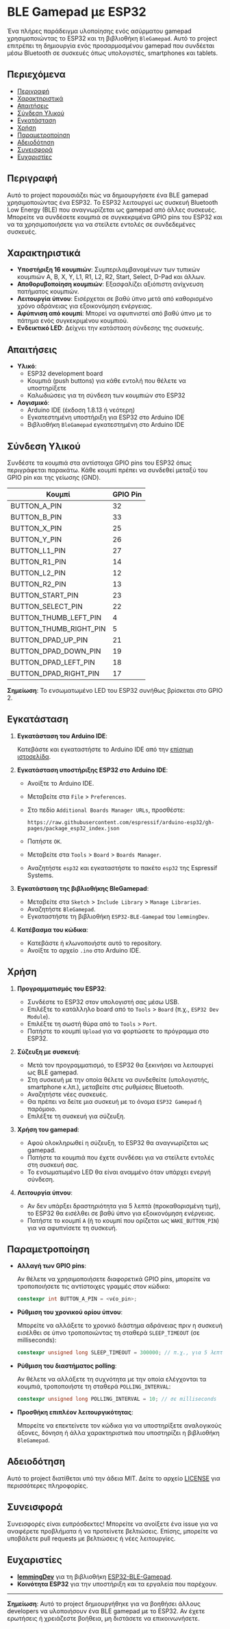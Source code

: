 # BLE Gamepad με ESP32

Ένα πλήρες παράδειγμα υλοποίησης ενός ασύρματου gamepad χρησιμοποιώντας το ESP32 και τη βιβλιοθήκη `BleGamepad`. Αυτό το project επιτρέπει τη δημιουργία ενός προσαρμοσμένου gamepad που συνδέεται μέσω Bluetooth σε συσκευές όπως υπολογιστές, smartphones και tablets.

## Περιεχόμενα

- [Περιγραφή](#περιγραφή)
- [Χαρακτηριστικά](#χαρακτηριστικά)
- [Απαιτήσεις](#απαιτήσεις)
- [Σύνδεση Υλικού](#σύνδεση-υλικού)
- [Εγκατάσταση](#εγκατάσταση)
- [Χρήση](#χρήση)
- [Παραμετροποίηση](#παραμετροποίηση)
- [Αδειοδότηση](#αδειοδότηση)
- [Συνεισφορά](#συνεισφορά)
- [Ευχαριστίες](#ευχαριστίες)

## Περιγραφή

Αυτό το project παρουσιάζει πώς να δημιουργήσετε ένα BLE gamepad χρησιμοποιώντας ένα ESP32. Το ESP32 λειτουργεί ως συσκευή Bluetooth Low Energy (BLE) που αναγνωρίζεται ως gamepad από άλλες συσκευές. Μπορείτε να συνδέσετε κουμπιά σε συγκεκριμένα GPIO pins του ESP32 και να τα χρησιμοποιήσετε για να στείλετε εντολές σε συνδεδεμένες συσκευές.

## Χαρακτηριστικά

- **Υποστήριξη 16 κουμπιών**: Συμπεριλαμβανομένων των τυπικών κουμπιών A, B, X, Y, L1, R1, L2, R2, Start, Select, D-Pad και άλλων.
- **Αποθορυβοποίηση κουμπιών**: Εξασφαλίζει αξιόπιστη ανίχνευση πατήματος κουμπιών.
- **Λειτουργία ύπνου**: Εισέρχεται σε βαθύ ύπνο μετά από καθορισμένο χρόνο αδράνειας για εξοικονόμηση ενέργειας.
- **Αφύπνιση από κουμπί**: Μπορεί να αφυπνιστεί από βαθύ ύπνο με το πάτημα ενός συγκεκριμένου κουμπιού.
- **Ενδεικτικό LED**: Δείχνει την κατάσταση σύνδεσης της συσκευής.

## Απαιτήσεις

- **Υλικό**:
  - ESP32 development board
  - Κουμπιά (push buttons) για κάθε εντολή που θέλετε να υποστηρίξετε
  - Καλωδιώσεις για τη σύνδεση των κουμπιών στο ESP32
- **Λογισμικό**:
  - Arduino IDE (έκδοση 1.8.13 ή νεότερη)
  - Εγκατεστημένη υποστήριξη για ESP32 στο Arduino IDE
  - Βιβλιοθήκη `BleGamepad` εγκατεστημένη στο Arduino IDE

## Σύνδεση Υλικού

Συνδέστε τα κουμπιά στα αντίστοιχα GPIO pins του ESP32 όπως περιγράφεται παρακάτω. Κάθε κουμπί πρέπει να συνδεθεί μεταξύ του GPIO pin και της γείωσης (GND).

| Κουμπί                | GPIO Pin |
|-----------------------|----------|
| BUTTON_A_PIN          | 32       |
| BUTTON_B_PIN          | 33       |
| BUTTON_X_PIN          | 25       |
| BUTTON_Y_PIN          | 26       |
| BUTTON_L1_PIN         | 27       |
| BUTTON_R1_PIN         | 14       |
| BUTTON_L2_PIN         | 12       |
| BUTTON_R2_PIN         | 13       |
| BUTTON_START_PIN      | 23       |
| BUTTON_SELECT_PIN     | 22       |
| BUTTON_THUMB_LEFT_PIN | 4        |
| BUTTON_THUMB_RIGHT_PIN| 5        |
| BUTTON_DPAD_UP_PIN    | 21       |
| BUTTON_DPAD_DOWN_PIN  | 19       |
| BUTTON_DPAD_LEFT_PIN  | 18       |
| BUTTON_DPAD_RIGHT_PIN | 17       |

**Σημείωση**: Το ενσωματωμένο LED του ESP32 συνήθως βρίσκεται στο GPIO 2.

## Εγκατάσταση

1. **Εγκατάσταση του Arduino IDE**:

   Κατεβάστε και εγκαταστήστε το Arduino IDE από την [επίσημη ιστοσελίδα](https://www.arduino.cc/en/software).

2. **Εγκατάσταση υποστήριξης ESP32 στο Arduino IDE**:

   - Ανοίξτε το Arduino IDE.
   - Μεταβείτε στα `File` > `Preferences`.
   - Στο πεδίο `Additional Boards Manager URLs`, προσθέστε:

     ```
     https://raw.githubusercontent.com/espressif/arduino-esp32/gh-pages/package_esp32_index.json
     ```

   - Πατήστε `OK`.
   - Μεταβείτε στα `Tools` > `Board` > `Boards Manager`.
   - Αναζητήστε `esp32` και εγκαταστήστε το πακέτο `esp32` της Espressif Systems.

3. **Εγκατάσταση της βιβλιοθήκης BleGamepad**:

   - Μεταβείτε στα `Sketch` > `Include Library` > `Manage Libraries`.
   - Αναζητήστε `BleGamepad`.
   - Εγκαταστήστε τη βιβλιοθήκη `ESP32-BLE-Gamepad` του `lemmingDev`.

4. **Κατέβασμα του κώδικα**:

   - Κατεβάστε ή κλωνοποιήστε αυτό το repository.
   - Ανοίξτε το αρχείο `.ino` στο Arduino IDE.

## Χρήση

1. **Προγραμματισμός του ESP32**:

   - Συνδέστε το ESP32 στον υπολογιστή σας μέσω USB.
   - Επιλέξτε το κατάλληλο board από το `Tools` > `Board` (π.χ., `ESP32 Dev Module`).
   - Επιλέξτε τη σωστή θύρα από το `Tools` > `Port`.
   - Πατήστε το κουμπί `Upload` για να φορτώσετε το πρόγραμμα στο ESP32.

2. **Σύζευξη με συσκευή**:

   - Μετά τον προγραμματισμό, το ESP32 θα ξεκινήσει να λειτουργεί ως BLE gamepad.
   - Στη συσκευή με την οποία θέλετε να συνδεθείτε (υπολογιστής, smartphone κ.λπ.), μεταβείτε στις ρυθμίσεις Bluetooth.
   - Αναζητήστε νέες συσκευές.
   - Θα πρέπει να δείτε μια συσκευή με το όνομα `ESP32 Gamepad` ή παρόμοιο.
   - Επιλέξτε τη συσκευή για σύζευξη.

3. **Χρήση του gamepad**:

   - Αφού ολοκληρωθεί η σύζευξη, το ESP32 θα αναγνωρίζεται ως gamepad.
   - Πατήστε τα κουμπιά που έχετε συνδέσει για να στείλετε εντολές στη συσκευή σας.
   - Το ενσωματωμένο LED θα είναι αναμμένο όταν υπάρχει ενεργή σύνδεση.

4. **Λειτουργία ύπνου**:

   - Αν δεν υπάρξει δραστηριότητα για 5 λεπτά (προκαθορισμένη τιμή), το ESP32 θα εισέλθει σε βαθύ ύπνο για εξοικονόμηση ενέργειας.
   - Πατήστε το κουμπί `A` (ή το κουμπί που ορίζεται ως `WAKE_BUTTON_PIN`) για να αφυπνίσετε τη συσκευή.

## Παραμετροποίηση

- **Αλλαγή των GPIO pins**:

  Αν θέλετε να χρησιμοποιήσετε διαφορετικά GPIO pins, μπορείτε να τροποποιήσετε τις αντίστοιχες γραμμές στον κώδικα:

  ```cpp
  constexpr int BUTTON_A_PIN = <νέο_pin>;
  ```

- **Ρύθμιση του χρονικού ορίου ύπνου**:

  Μπορείτε να αλλάξετε το χρονικό διάστημα αδράνειας πριν η συσκευή εισέλθει σε ύπνο τροποποιώντας τη σταθερά `SLEEP_TIMEOUT` (σε milliseconds):

  ```cpp
  constexpr unsigned long SLEEP_TIMEOUT = 300000; // π.χ., για 5 λεπτά
  ```

- **Ρύθμιση του διαστήματος polling**:

  Αν θέλετε να αλλάξετε τη συχνότητα με την οποία ελέγχονται τα κουμπιά, τροποποιήστε τη σταθερά `POLLING_INTERVAL`:

  ```cpp
  constexpr unsigned long POLLING_INTERVAL = 10; // σε milliseconds
  ```

- **Προσθήκη επιπλέον λειτουργικότητας**:

  Μπορείτε να επεκτείνετε τον κώδικα για να υποστηρίξετε αναλογικούς άξονες, δόνηση ή άλλα χαρακτηριστικά που υποστηρίζει η βιβλιοθήκη `BleGamepad`.

## Αδειοδότηση

Αυτό το project διατίθεται υπό την άδεια MIT. Δείτε το αρχείο [LICENSE](LICENSE) για περισσότερες πληροφορίες.

## Συνεισφορά

Συνεισφορές είναι ευπρόσδεκτες! Μπορείτε να ανοίξετε ένα issue για να αναφέρετε προβλήματα ή να προτείνετε βελτιώσεις. Επίσης, μπορείτε να υποβάλετε pull requests με βελτιώσεις ή νέες λειτουργίες.

## Ευχαριστίες

- **[lemmingDev](https://github.com/lemmingDev)** για τη βιβλιοθήκη [ESP32-BLE-Gamepad](https://github.com/lemmingDev/ESP32-BLE-Gamepad).
- **Κοινότητα ESP32** για την υποστήριξη και τα εργαλεία που παρέχουν.

---

**Σημείωση**: Αυτό το project δημιουργήθηκε για να βοηθήσει άλλους developers να υλοποιήσουν ένα BLE gamepad με το ESP32. Αν έχετε ερωτήσεις ή χρειάζεστε βοήθεια, μη διστάσετε να επικοινωνήσετε. 
